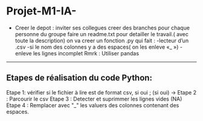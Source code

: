 # Projet-M1-IA-
* Creer le depot : inviter ses collegues
	creer des branches pour chaque personne du groupe
	faire un readme.txt pour detailler le travail.( avec toute la description)
	on va creer un fonction .py qui fait :
		-lecteur d’un .csv
		-si le nom des colonnes y a des espaces( on les enleve «_ »)
		-enleve les lignes incomplet
Rmrk : Utiliser pandas

---------------------------------------------------------------
Etapes de réalisation du code Python:
---------------------------------------------------------------
Etape 1:  vérifier si le fichier à lire est de format csv, si oui ;
 (si oui)  ->	Etape 2 : Parcourir le csv
		Etape 3 : Detecter et suprimmer les lignes vides (NA)
		Etape 4 : Remplacer avec "_"  les valuers des colonnes contenant des espaces. 
